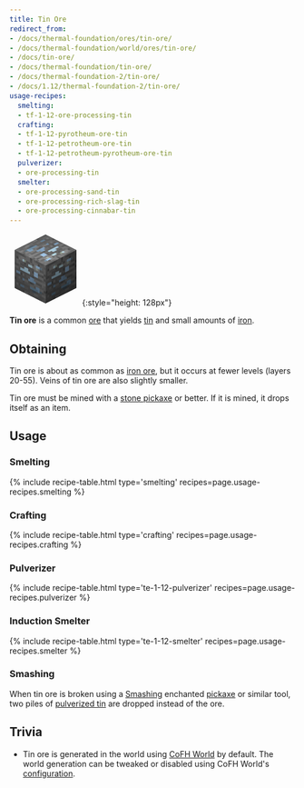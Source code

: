 ```yaml
---
title: Tin Ore
redirect_from:
- /docs/thermal-foundation/ores/tin-ore/
- /docs/thermal-foundation/world/ores/tin-ore/
- /docs/tin-ore/
- /docs/thermal-foundation/tin-ore/
- /docs/thermal-foundation-2/tin-ore/
- /docs/1.12/thermal-foundation-2/tin-ore/
usage-recipes:
  smelting:
  - tf-1-12-ore-processing-tin
  crafting:
  - tf-1-12-pyrotheum-ore-tin
  - tf-1-12-petrotheum-ore-tin
  - tf-1-12-petrotheum-pyrotheum-ore-tin
  pulverizer:
  - ore-processing-tin
  smelter:
  - ore-processing-sand-tin
  - ore-processing-rich-slag-tin
  - ore-processing-cinnabar-tin
---
```


![Tin ore](/assets/images/thermal-foundation-2/ore-tin.png){:style="height: 128px"}


**Tin ore** is a common [ore](https://minecraft.wiki/w/Ore) that yields
[tin](../tin-ingot/) and small amounts of
[iron](https://minecraft.wiki/w/Iron_Ingot).


Obtaining
---------

Tin ore is about as common as [iron
ore](https://minecraft.wiki/w/Iron_Ore), but it occurs at fewer levels
(layers 20-55). Veins of tin ore are also slightly smaller.

Tin ore must be mined with a [stone
pickaxe](https://minecraft.wiki/w/Pickaxe) or better. If it is mined, it
drops itself as an item.


Usage
-----

### Smelting
{% include recipe-table.html type='smelting' recipes=page.usage-recipes.smelting %}

### Crafting
{% include recipe-table.html type='crafting' recipes=page.usage-recipes.crafting %}

### Pulverizer
{% include recipe-table.html type='te-1-12-pulverizer' recipes=page.usage-recipes.pulverizer %}

### Induction Smelter
{% include recipe-table.html type='te-1-12-smelter' recipes=page.usage-recipes.smelter %}

### Smashing
When tin ore is broken using a [Smashing](../../cofh-core/smashing/) enchanted
[pickaxe](https://minecraft.wiki/w/Pickaxe) or similar tool, two piles of
[pulverized tin](../pulverized-tin/) are dropped instead
of the ore.


Trivia
------

* Tin ore is generated in the world using [CoFH World](../../cofh-world/) by
  default. The world generation can be tweaked or disabled using CoFH World's
  [configuration](../../cofh-world/world-generator-configuration/).
